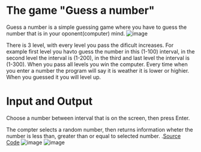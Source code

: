 # The game "Guess a number"
Guess a number is a simple guessing game where you have to guess the number that is in your oponent(computer) mind. 
![image](C:\Users\ZV\Downloads\guessTheNumber-removebg-preview.png)

There is 3 level, with every level you pass the dificult increases. For example first level you havto guess the number in this  (1-100) interval, in the second level the interval is (1-200), in the third and last level the interval is (1-300). When you pass all levels you win the computer. Every time when you enter a number the program will say it is weather it is lower or highier. When you guessed it you will level up.

# Input and Output
Choose a number between interval that is on the screen, then press Enter.

The compter selects a random number, then returns information wheter the number is less than, greater than or equal to selected number.
.[Source Code](GuessANumber.cs)
![image](C:\Users\ZV\Pictures\Screenshots\123.pngC:\Users\ZV\Pictures\Screenshots\123.png)
![image](https://github.com/rvelieva/GuessANumberByRena/assets/156831546/d97d3a9d-5814-438f-840c-345facc574fc)



